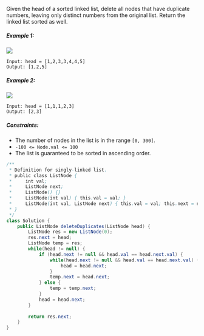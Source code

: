 Given the head of a sorted linked list, delete all nodes that have duplicate numbers, leaving only distinct numbers from the original list. Return the linked list sorted as well.

##### Example 1:
![](https://assets.leetcode.com/uploads/2021/01/04/linkedlist1.jpg)
```
Input: head = [1,2,3,3,4,4,5]
Output: [1,2,5]
```
##### Example 2:
![](https://assets.leetcode.com/uploads/2021/01/04/linkedlist2.jpg)
```
Input: head = [1,1,1,2,3]
Output: [2,3]
``` 

##### Constraints:

- The number of nodes in the list is in the range `[0, 300]`.
- `-100 <= Node.val <= 100`
- The list is guaranteed to be sorted in ascending order.


```java
/**
 * Definition for singly-linked list.
 * public class ListNode {
 *     int val;
 *     ListNode next;
 *     ListNode() {}
 *     ListNode(int val) { this.val = val; }
 *     ListNode(int val, ListNode next) { this.val = val; this.next = next; }
 * }
 */
class Solution {
    public ListNode deleteDuplicates(ListNode head) {
        ListNode res = new ListNode(0);
        res.next = head;
        ListNode temp = res;
        while(head != null) {
            if (head.next != null && head.val == head.next.val) {
                while(head.next != null && head.val == head.next.val) {
                    head = head.next;
                }
                temp.next = head.next;
            } else {
                temp = temp.next;
            }
            head = head.next;
        }
        
        return res.next;
    }
}
```